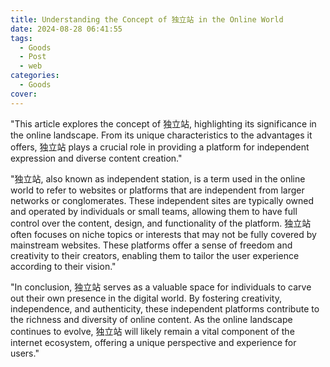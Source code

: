 ```yaml
---
title: Understanding the Concept of 独立站 in the Online World
date: 2024-08-28 06:41:55
tags:
  - Goods
  - Post
  - web
categories:
  - Goods
cover: 
---
```


"This article explores the concept of 独立站, highlighting its significance in the online landscape. From its unique characteristics to the advantages it offers, 独立站 plays a crucial role in providing a platform for independent expression and diverse content creation."

"独立站, also known as independent station, is a term used in the online world to refer to websites or platforms that are independent from larger networks or conglomerates. These independent sites are typically owned and operated by individuals or small teams, allowing them to have full control over the content, design, and functionality of the platform. 独立站 often focuses on niche topics or interests that may not be fully covered by mainstream websites. These platforms offer a sense of freedom and creativity to their creators, enabling them to tailor the user experience according to their vision."

"In conclusion, 独立站 serves as a valuable space for individuals to carve out their own presence in the digital world. By fostering creativity, independence, and authenticity, these independent platforms contribute to the richness and diversity of online content. As the online landscape continues to evolve, 独立站 will likely remain a vital component of the internet ecosystem, offering a unique perspective and experience for users."
